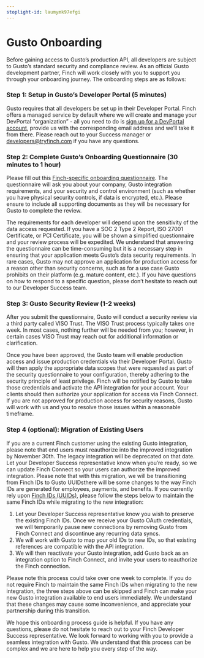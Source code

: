 ```yaml
---
stoplight-id: laumymk97efgi
---
```


# Gusto Onboarding

Before gaining access to Gusto’s production API, all developers are subject to Gusto’s standard security and compliance review. As an official Gusto development partner, Finch will work closely with you to support you through your onboarding journey. The onboarding steps are as follows:

### Step 1: Setup in Gusto’s Developer Portal (5 minutes)

Gusto requires that all developers be set up in their Developer Portal. Finch offers a managed service by default where we will create and manage your DevPortal “organization” - all you need to do is [sign up for a DevPortal account](https://dev.gusto.com/accounts/sign_up), provide us with the corresponding email address and we’ll take it from there. Please reach out to your Success manager or developers@tryfinch.com if you have any questions.

### Step 2: Complete Gusto’s Onboarding Questionnaire (30 minutes to 1 hour)

Please fill out this [Finch-specific onboarding questionnaire](https://gusto.az1.qualtrics.com/jfe/form/SV_1Oob0rNZpUwhSoS?Partner=Finch). The questionnaire will ask you about your company, Gusto integration requirements, and your security and control environment (such as whether you have physical security controls, if data is encrypted, etc.). Please ensure to include all supporting documents as they will be necessary for Gusto to complete the review.

The requirements for each developer will depend upon the sensitivity of the data access requested. If you have a SOC 2 Type 2 Report, ISO 27001 Certificate, or PCI Certificate, you will be shown a simplified questionnaire and your review process will be expedited. 
We understand that answering the questionnaire can be time-consuming but it is a necessary step in ensuring that your application meets Gusto’s data security requirements. In rare cases, Gusto may not approve an application for production access for a reason other than security concerns, such as for a use case Gusto prohibits on their platform (e.g. mature content, etc.). If you have questions on how to respond to a specific question, please don’t hesitate to reach out to  our Developer Success team.

### Step 3: Gusto Security Review (1-2 weeks)

After you submit the questionnaire, Gusto will conduct a security review via a third party called VISO Trust. The VISO Trust process typically takes one week. In most cases, nothing further will be needed from you; however, in certain cases VISO Trust may reach out for additional information or clarification. 

Once you have been approved, the Gusto team will enable production access and issue production credentials via their Developer Portal. Gusto will then apply the appropriate data scopes that were requested as part of the security questionnaire to your configuration, thereby adhering to the security principle of least privilege. Finch will be notified by Gusto to take those credentials and activate the API integration for your account. Your clients should then authorize your application for access via Finch Connect.
If you are not approved for production access for security reasons, Gusto will work with us and you to resolve those issues within a reasonable timeframe.

### Step 4 (optional): Migration of Existing Users

If you are a current Finch customer using the existing Gusto integration, please note that end users must reauthorize into the improved integration by November 30th. The legacy integration will be deprecated on that date. Let your Developer Success representative know when you’re ready, so we can update Finch Connect so your users can authorize the improved integration.
Please note that with this migration, we will be transitioning from Finch IDs to Gusto UUIDsthere will be some changes to the way Finch IDs are generated for employees, payments, and benefits. If you currently rely upon [Finch IDs (UUIDs)](https://developer.tryfinch.com/docs/reference/82e937086502a-handling-api-responses), please follow the steps below to maintain the same Finch IDs while migrating to the new integration:

1. Let your Developer Success representative know you wish to preserve the existing Finch IDs. Once we receive your Gusto OAuth credentials, we will temporarily pause new connections by removing Gusto from Finch Connect and discontinue any recurring data syncs.
1. We will work with Gusto to map your old IDs to new IDs, so that existing references are compatible with the API integration.
1. We will then reactivate your Gusto integration, add Gusto back as an integration option to Finch Connect, and invite your users to reauthorize the Finch connection.

Please note this process could take over one week to complete. If you do not require Finch to maintain the same Finch IDs when migrating to the new integration, the three steps above can be skipped and Finch can make your new Gusto integration available to end users immediately.
We understand that these changes may cause some inconvenience, and appreciate your partnership during this transition.

We hope this onboarding process guide is helpful. If you have any questions, please do not hesitate to reach out to your Finch Developer Success representative. We look forward to working with you to provide a seamless integration with Gusto. We understand that this process can be complex and we are here to help you every step of the way.